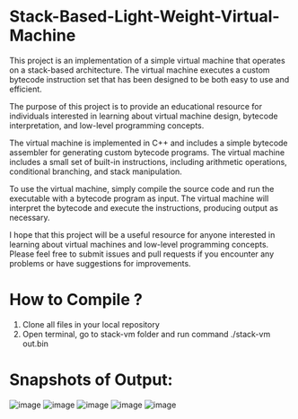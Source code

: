 # Stack-Based-Light-Weight-Virtual-Machine

This project is an implementation of a simple virtual machine that operates on a stack-based architecture. The virtual machine executes a custom bytecode instruction set that has been designed to be both easy to use and efficient. 

The purpose of this project is to provide an educational resource for individuals interested in learning about virtual machine design, bytecode interpretation, and low-level programming concepts. 

The virtual machine is implemented in C++ and includes a simple bytecode assembler for generating custom bytecode programs. The virtual machine includes a small set of built-in instructions, including arithmetic operations, conditional branching, and stack manipulation. 

To use the virtual machine, simply compile the source code and run the executable with a bytecode program as input. The virtual machine will interpret the bytecode and execute the instructions, producing output as necessary. 

I hope that this project will be a useful resource for anyone interested in learning about virtual machines and low-level programming concepts. Please feel free to submit issues and pull requests if you encounter any problems or have suggestions for improvements.

# How to Compile ?
1. Clone all files in your local repository
2. Open terminal, go to stack-vm folder and run command ./stack-vm out.bin

# Snapshots of Output:
![image](https://user-images.githubusercontent.com/129430888/236668429-12f01cf7-66a8-4a5f-8d5c-15fe53be0335.png)
![image](https://user-images.githubusercontent.com/129430888/236668506-17c84e73-11ff-488c-a023-d4c8475a2895.png)
![image](https://user-images.githubusercontent.com/129430888/236668520-cbb5ca8c-d7a6-4fc1-b9eb-f6dd5517693b.png)
![image](https://user-images.githubusercontent.com/129430888/236668568-aa691d34-81dc-49b0-b87c-71e52bc6338e.png)
![image](https://user-images.githubusercontent.com/129430888/236668641-209ded19-fd80-4724-97a5-9e7ffa643d7a.png)
